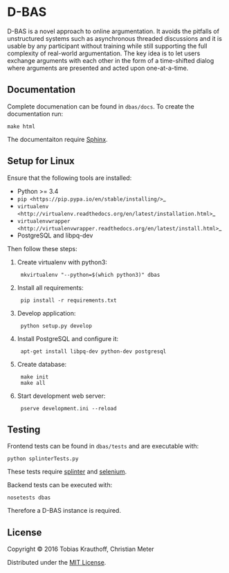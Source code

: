 # D-BAS

D-BAS is a novel approach to online argumentation. It avoids the 
pitfalls of  unstructured systems such as asynchronous threaded 
discussions and it is usable by any participant without training while 
still supporting the full complexity  of real-world argumentation. The 
key idea is to let users exchange arguments  with each other in the 
form of a time-shifted dialog where arguments are presented  and acted 
upon one-at-a-time.

## Documentation

Complete documenation can be found in `dbas/docs`. To create the 
documentation run:

    make html

The documentaiton require [Sphinx](http://www.sphinx-doc.org/en/stable/).


## Setup for Linux

Ensure that the following tools are installed:

* Python >= 3.4
* `pip <https://pip.pypa.io/en/stable/installing/>`_
* `virtualenv <http://virtualenv.readthedocs.org/en/latest/installation.html>`_
* `virtualenvwrapper <http://virtualenvwrapper.readthedocs.org/en/latest/install.html>`_
* PostgreSQL and libpq-dev

Then follow these steps:

1. Create virtualenv with python3:

        mkvirtualenv "--python=$(which python3)" dbas
    
2. Install all requirements:

        pip install -r requirements.txt

3. Develop application:

        python setup.py develop

4. Install PostgreSQL and configure it:

        apt-get install libpq-dev python-dev postgresql

6. Create database:

        make init
        make all

7. Start development web server:

        pserve development.ini --reload


## Testing

Frontend tests can be found in `dbas/tests` and are executable with:

    python splinterTests.py

These tests require [splinter](https://splinter.readthedocs.org/en/latest/) 
and [selenium](https://pypi.python.org/pypi/selenium).

Backend tests can be executed with:

    nosetests dbas

Therefore a D-BAS instance is required.


## License

Copyright © 2016 Tobias Krauthoff, Christian Meter

Distributed under the [MIT License](https://gitlab.cs.uni-duesseldorf.de/project/dbas/raw/master/LICENSE).